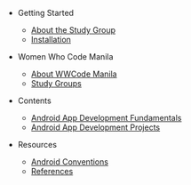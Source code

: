 - Getting Started
  - [About the Study Group](README.md)
  - [Installation](getting_started/install_tools.md)
  

- Women Who Code Manila
  - [About WWCode Manila](wwcodemanila/about.md)
  - [Study Groups](wwcodemanila/study_groups.md)

- Contents
  - [Android App Development Fundamentals](contents/android_app_dev_fundamentals.md)
  - [Android App Development Projects](contents/android_app_dev_project_goals.md)

- Resources
  - [Android Conventions](resources/android_conventions.md)
  - [References](resources/references.md)

